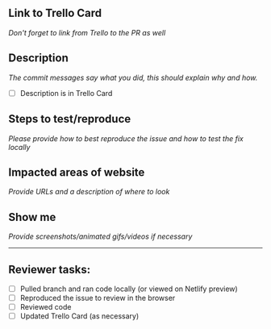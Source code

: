 ## Link to Trello Card
*Don't forget to link from Trello to the PR as well*



## Description
*The commit messages say what you did, this should explain why and how.*
- [ ] Description is in Trello Card



## Steps to test/reproduce
*Please provide how to best reproduce the issue and how to test the fix locally*



## Impacted areas of website
*Provide URLs and a description of where to look*



## Show me
*Provide screenshots/animated gifs/videos if necessary*



* * *

## Reviewer tasks:

- [ ] Pulled branch and ran code locally (or viewed on Netlify preview)
- [ ] Reproduced the issue to review in the browser
- [ ] Reviewed code
- [ ] Updated Trello Card (as necessary)
